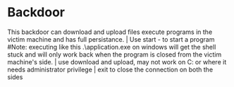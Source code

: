 # Backdoor
This backdoor can download and upload files execute programs in the victim machine and has full persistance.
| Use start - to start a program #Note: executing like this .\application.exe on windows will get the shell stuck and will only work back when the program is closed from the
victim machine's side.
| use download and upload, may not work on C: or where it needs administrator privilege
| exit to close the connection on both the sides
